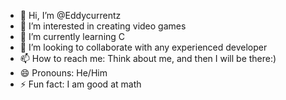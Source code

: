 - 👋 Hi, I’m @Eddycurrentz
- 👀 I’m interested in creating video games
- 🌱 I’m currently learning C
- 💞️ I’m looking to collaborate with any experienced developer
- 📫 How to reach me: Think about me, and then I will be there:)
- 😄 Pronouns: He/Him
- ⚡ Fun fact: I am good at math

<!---
Eddycurrentz/Eddycurrentz is a ✨ special ✨ repository because its `README.md` (this file) appears on your GitHub profile.
You can click the Preview link to take a look at your changes.
--->
